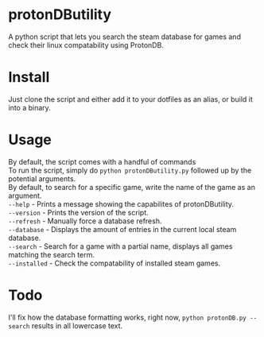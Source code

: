 # protonDButility
A python script that lets you search the steam database for games and check their linux compatability using ProtonDB.

# Install
Just clone the script and either add it to your dotfiles as an alias, or build it into a binary.

# Usage
By default, the script comes with a handful of commands <br />
To run the script, simply do `python protonDButility.py` followed up by the potential arguments.<br />
By default, to search for a specific game, write the name of the game as an argument.<br />
`--help` - Prints a message showing the capabilites of protonDButility.<br />
`--version` - Prints the version of the script.<br />
`--refresh` - Manually force a database refresh.<br />
`--database` - Displays the amount of entries in the current local steam database.<br />
`--search` - Search for a game with a partial name, displays all games matching the search term.<br />
`--installed` - Check the compatability of installed steam games.<br />

# Todo
I'll fix how the database formatting works, right now, `python protonDB.py --search` results in all lowercase text.
